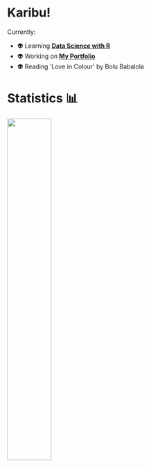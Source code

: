 # Karibu! 

<!--
**lynnagidza/lynnagidza** is a ✨ _special_ ✨ repository because its `README.md` (this file) appears on your GitHub profile.

Here are some ideas to get you started:

- 🔭 I’m currently working on ...
- 🌱 I’m currently learning ...
- 👯 I’m looking to collaborate on ...
- 🤔 I’m looking for help with ...
- 💬 Ask me about ...
- 📫 How to reach me: ...
- 😄 Pronouns: ...
- ⚡ Fun fact: ...
-->

Currently:
- 👽 Learning **[Data Science with R](https://www.datacamp.com/profile/lynnagidza)**
- 👽 Working on **[My Portfolio](https://lynnagidza.github.io/)**
- 👽 Reading 'Love in Colour' by Bolu Babalola 

# Statistics 📊
<img align="left" width="45%" src="https://github-readme-stats.vercel.app/api/top-langs/?username=lynnagidza&layout=compact&theme=gruvbox_light" />
<!-- <img align="left" width="45%" src="https://github-readme-stats.vercel.app/api?username=lynnagidza&count_private=true&show_icons=true&theme=gruvbox_light" /> -->
<!-- <img src="https://github-profile-summary-cards.vercel.app/api/cards/profile-details?username=lynnagidza&theme=solarized_dark"/> -->
<!-- <img src="https://github-profile-summary-cards.vercel.app/api/cards/most-commit-language?username=lynnagidza&theme=solarized_dark"/>
<img src="https://github-profile-summary-cards.vercel.app/api/cards/repos-per-language?username=lynnagidza&theme=solarized_dark"/> -->
  
<!-- # Performance Tracking 👩🏿‍💻

<img src="https://github-profile-summary-cards.vercel.app/api/cards/productive-time?username=lynnagidza&theme=solarized_dark"/> -->




